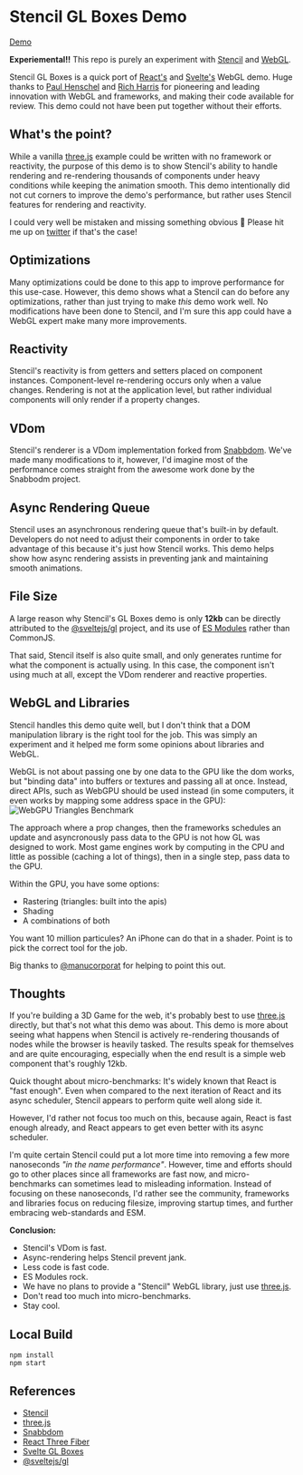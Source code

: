 # Stencil GL Boxes Demo

[Demo](https://stencil-gl-boxes.now.sh)

__Experiemental!!__ This repo is purely an experiment with [Stencil](https://stenciljs.com/) and [WebGL](https://developer.mozilla.org/en-US/docs/Web/API/WebGL_API).

Stencil GL Boxes is a quick port of [React's](https://github.com/react-spring/) and [Svelte's](https://github.com/Rich-Harris/svelte-gl-boxes) WebGL demo. Huge thanks to [Paul Henschel](https://github.com/drcmda) and [Rich Harris](https://github.com/Rich-Harris) for pioneering and leading innovation with WebGL and frameworks, and making their code available for review. This demo could not have been put together without their efforts.


## What's the point?

While a vanilla [three.js](https://threejs.org/) example could be written with no framework or reactivity, the purpose of this demo is to show Stencil's ability to handle rendering and re-rendering thousands of components under heavy conditions while keeping the animation smooth. This demo intentionally did not cut corners to improve the demo's performance, but rather uses Stencil features for rendering and reactivity.

I could very well be mistaken and missing something obvious 😬 Please hit me up on [twitter](https://twitter.com/adamdbradley) if that's the case!


## Optimizations

Many optimizations could be done to this app to improve performance for this use-case. However, this demo shows what a Stencil can do before any optimizations, rather than just trying to make _this_ demo work well. No modifications have been done to Stencil, and I'm sure this app could have a WebGL expert make many more improvements.


## Reactivity

Stencil's reactivity is from getters and setters placed on component instances. Component-level re-rendering occurs only when a value changes. Rendering is not at the application level, but rather individual components will only render if a property changes.


## VDom

Stencil's renderer is a VDom implementation forked from [Snabbdom](https://github.com/snabbdom/snabbdom). We've made many modifications to it, however, I'd imagine most of the performance comes straight from the awesome work done by the Snabbodm project.


## Async Rendering Queue

Stencil uses an asynchronous rendering queue that's built-in by default. Developers do not need to adjust their components in order to take advantage of this because it's just how Stencil works. This demo helps show how async rendering assists in preventing jank and maintaining smooth animations.


## File Size

A large reason why Stencil's GL Boxes demo is only __12kb__ can be directly attributed to the [@sveltejs/gl](https://github.com/sveltejs/gl) project, and its use of [ES Modules](https://developer.mozilla.org/en-US/docs/Web/JavaScript/Guide/Modules) rather than CommonJS.

That said, Stencil itself is also quite small, and only generates runtime for what the component is actually using. In this case, the component isn't using much at all, except the VDom renderer and reactive properties.


## WebGL and Libraries

Stencil handles this demo quite well, but I don't think that a DOM manipulation library is the right tool for the job. This was simply an experiment and it helped me form some opinions about libraries and WebGL.

WebGL is not about passing one by one data to the GPU like the dom works, but "binding data" into buffers or textures and passing all at once. Instead, direct APIs, such as WebGPU should be used instead (in some computers, it even works by mapping some address space in the GPU):
![WebGPU Triangles Benchmark](https://webkit.org/wp-content/uploads/WSLTrianglesBenchmark.png)

The approach where a prop changes, then the frameworks schedules an update and asyncronously pass data to the GPU is not how GL was designed to work. Most game engines work by computing in the CPU and little as possible (caching a lot of things), then in a single step, pass data to the GPU.

Within the GPU, you have some options:

- Rastering (triangles: built into the apis)
- Shading
- A combinations of both

You want 10 million particules? An iPhone can do that in a shader. Point is to pick the correct tool for the job.

Big thanks to [@manucorporat](https://twitter.com/manucorporat) for helping to point this out.


## Thoughts

If you're building a 3D Game for the web, it's probably best to use [three.js](https://threejs.org/) directly, but that's not what this demo was about. This demo is more about seeing what happens when Stencil is actively re-rendering thousands of nodes while the browser is heavily tasked. The results speak for themselves and are quite encouraging, especially when the end result is a simple web component that's roughly 12kb.

Quick thought about micro-benchmarks: It's widely known that React is "fast enough". Even when compared to the next iteration of React and its async scheduler, Stencil appears to perform quite well along side it.

However, I'd rather not focus too much on this, because again, React is fast enough already, and React appears to get even better with its async scheduler.

I'm quite certain Stencil could put a lot more time into removing a few more nanoseconds _"in the name performance"_. However, time and efforts should go to other places since all frameworks are fast now, and micro-benchmarks can sometimes lead to misleading information. Instead of focusing on these nanoseconds, I'd rather see the community, frameworks and libraries focus on reducing filesize, improving startup times, and further embracing web-standards and ESM.

**Conclusion:**

- Stencil's VDom is fast.
- Async-rendering helps Stencil prevent jank.
- Less code is fast code.
- ES Modules rock.
- We have no plans to provide a "Stencil" WebGL library, just use [three.js](https://threejs.org/).
- Don't read too much into micro-benchmarks.
- Stay cool.


## Local Build

    npm install
    npm start


## References

- [Stencil](https://stenciljs.com/)
- [three.js](https://threejs.org/)
- [Snabbdom](https://github.com/snabbdom/snabbdom)
- [React Three Fiber](https://github.com/react-spring/react-three-fiber)
- [Svelte GL Boxes](https://github.com/Rich-Harris/svelte-gl-boxes)
- [@sveltejs/gl](https://github.com/sveltejs/gl)
